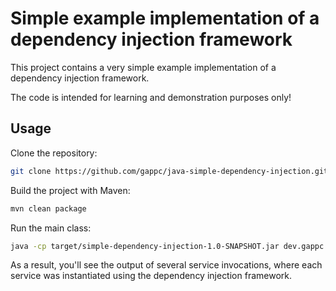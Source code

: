 # Simple example implementation of a dependency injection framework

This project contains a very simple example implementation of a dependency injection framework.

The code is intended for learning and demonstration purposes only!

## Usage

Clone the repository:

```bash
git clone https://github.com/gappc/java-simple-dependency-injection.git
```

Build the project with Maven:

```bash
mvn clean package
```

Run the main class:

```bash
java -cp target/simple-dependency-injection-1.0-SNAPSHOT.jar dev.gappc.example.di.Main
```

As a result, you'll see the output of several service invocations, where each service was instantiated using the dependency injection framework. 
